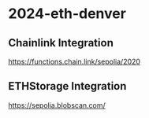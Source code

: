 # 2024-eth-denver

## Chainlink Integration

https://functions.chain.link/sepolia/2020

## ETHStorage Integration

https://sepolia.blobscan.com/
